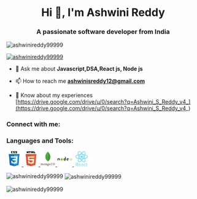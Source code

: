<h1 align="center">Hi 👋, I'm Ashwini Reddy</h1>
<h3 align="center">A passionate software developer from India</h3>

<p align="left"> <img src="https://komarev.com/ghpvc/?username=ashwinireddy99999&label=Profile%20views&color=0e75b6&style=flat" alt="ashwinireddy99999" /> </p>

<p align="left"> <a href="https://github.com/ryo-ma/github-profile-trophy"><img src="https://github-profile-trophy.vercel.app/?username=ashwinireddy99999" alt="ashwinireddy99999" /></a> </p>

- 💬 Ask me about **Javascript,DSA,React js, Node js**

- 📫 How to reach me **ashwinisreddy12@gmail.com**

- 📄 Know about my experiences [https://drive.google.com/drive/u/0/search?q=Ashwini_S_Reddy_v4_](https://drive.google.com/drive/u/0/search?q=Ashwini_S_Reddy_v4_)

<h3 align="left">Connect with me:</h3>
<p align="left">
</p>

<h3 align="left">Languages and Tools:</h3>
<p align="left"> <a href="https://www.w3schools.com/css/" target="_blank" rel="noreferrer"> <img src="https://raw.githubusercontent.com/devicons/devicon/master/icons/css3/css3-original-wordmark.svg" alt="css3" width="40" height="40"/> </a> <a href="https://www.w3.org/html/" target="_blank" rel="noreferrer"> <img src="https://raw.githubusercontent.com/devicons/devicon/master/icons/html5/html5-original-wordmark.svg" alt="html5" width="40" height="40"/> </a> <a href="https://www.mongodb.com/" target="_blank" rel="noreferrer"> <img src="https://raw.githubusercontent.com/devicons/devicon/master/icons/mongodb/mongodb-original-wordmark.svg" alt="mongodb" width="40" height="40"/> </a> <a href="https://nodejs.org" target="_blank" rel="noreferrer"> <img src="https://raw.githubusercontent.com/devicons/devicon/master/icons/nodejs/nodejs-original-wordmark.svg" alt="nodejs" width="40" height="40"/> </a> <a href="https://reactjs.org/" target="_blank" rel="noreferrer"> <img src="https://raw.githubusercontent.com/devicons/devicon/master/icons/react/react-original-wordmark.svg" alt="react" width="40" height="40"/> </a> </p>

<p><img align="left" src="https://github-readme-stats.vercel.app/api/top-langs?username=ashwinireddy99999&show_icons=true&locale=en&layout=compact" alt="ashwinireddy99999" /></p>

<p>&nbsp;<img align="center" src="https://github-readme-stats.vercel.app/api?username=ashwinireddy99999&show_icons=true&locale=en" alt="ashwinireddy99999" /></p>

<p><img align="center" src="https://github-readme-streak-stats.herokuapp.com/?user=ashwinireddy99999&" alt="ashwinireddy99999" /></p>
